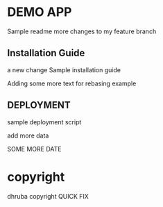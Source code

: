 # DEMO APP

Sample readme 
more changes to my feature branch

## Installation Guide

a new change
Sample installation guide

Adding some more text for rebasing example

## DEPLOYMENT

sample deployment script

add more data

SOME MORE DATE

# copyright 

dhruba copyright
QUICK FIX